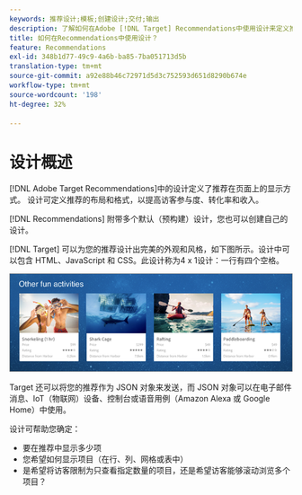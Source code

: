 ```yaml
---
keywords: 推荐设计;模板;创建设计;交付;输出
description: 了解如何在Adobe [!DNL Target] Recommendations中使用设计来定义推荐在页面（1X4、1X6、2X2等）上的显示方式。
title: 如何在Recommendations中使用设计？
feature: Recommendations
exl-id: 348b1d77-49c9-4a6b-ba85-7ba051713d5b
translation-type: tm+mt
source-git-commit: a92e88b46c72971d5d3c752593d651d8290b674e
workflow-type: tm+mt
source-wordcount: '198'
ht-degree: 32%

---
```


# 设计概述

[!DNL Adobe Target Recommendations]中的设计定义了推荐在页面上的显示方式。 设计可定义推荐的布局和格式，以提高访客参与度、转化率和收入。

[!DNL Recommendations] 附带多个默认（预构建）设计，您也可以创建自己的设计。

[!DNL Target] 可以为您的推荐设计出完美的外观和风格，如下图所示。设计中可以包含 HTML、JavaScript 和 CSS。此设计称为4 x 1设计：一行有四个空格。

![](assets/velocity_example.png)

Target 还可以将您的推荐作为 JSON 对象来发送，而 JSON 对象可以在电子邮件消息、IoT（物联网）设备、控制台或语音用例（Amazon Alexa 或 Google Home）中使用。

设计可帮助您确定：

* 要在推荐中显示多少项
* 您希望如何显示项目（在行、列、网格或表中）
* 是希望将访客限制为只查看指定数量的项目，还是希望访客能够滚动浏览多个项目？
